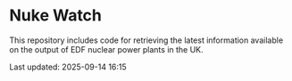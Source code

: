 # Nuke Watch

This repository includes code for retrieving the latest information available on the output of EDF nuclear power plants in the UK.

Last updated: 2025-09-14 16:15
